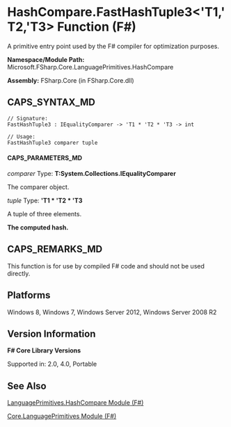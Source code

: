 # HashCompare.FastHashTuple3<'T1,'T2,'T3> Function (F#)

A primitive entry point used by the F# compiler for optimization purposes.

**Namespace/Module Path:** Microsoft.FSharp.Core.LanguagePrimitives.HashCompare

**Assembly:** FSharp.Core (in FSharp.Core.dll)


## CAPS_SYNTAX_MD

```
// Signature:
FastHashTuple3 : IEqualityComparer -> 'T1 * 'T2 * 'T3 -> int

// Usage:
FastHashTuple3 comparer tuple
```

#### CAPS_PARAMETERS_MD
*comparer*
Type: **T:System.Collections.IEqualityComparer**


The comparer object.


*tuple*
Type: **'T1 &#42; 'T2 &#42; 'T3**


A tuple of three elements.



**The computed hash.**
## CAPS_REMARKS_MD
This function is for use by compiled F# code and should not be used directly.


## Platforms
Windows 8, Windows 7, Windows Server 2012, Windows Server 2008 R2


## Version Information
**F# Core Library Versions**

Supported in: 2.0, 4.0, Portable




## See Also
[LanguagePrimitives.HashCompare Module &#40;F&#35;&#41;](LanguagePrimitives.HashCompare+Module+%28F%23%29.md)

[Core.LanguagePrimitives Module &#40;F&#35;&#41;](Core.LanguagePrimitives+Module+%28F%23%29.md)

